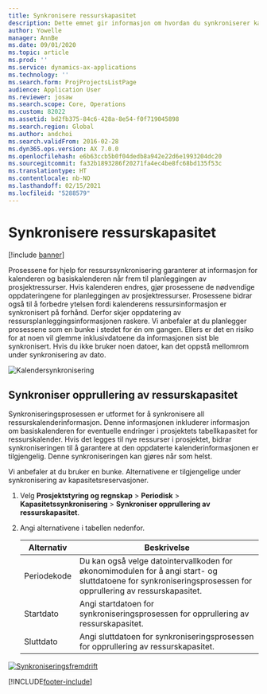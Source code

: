 ```yaml
---
title: Synkronisere ressurskapasitet
description: Dette emnet gir informasjon om hvordan du synkroniserer kapasiteten til en ressurs på tvers av kalendere og prosjekter.
author: Yowelle
manager: AnnBe
ms.date: 09/01/2020
ms.topic: article
ms.prod: ''
ms.service: dynamics-ax-applications
ms.technology: ''
ms.search.form: ProjProjectsListPage
audience: Application User
ms.reviewer: josaw
ms.search.scope: Core, Operations
ms.custom: 82022
ms.assetid: bd2fb375-84c6-428a-8e54-f0f719045898
ms.search.region: Global
ms.author: andchoi
ms.search.validFrom: 2016-02-28
ms.dyn365.ops.version: AX 7.0.0
ms.openlocfilehash: e6b63ccb5b0f04dedb8a942e22d6e1993204dc20
ms.sourcegitcommit: fa32b1893286f20271fa4ec4be8fc68bd135f53c
ms.translationtype: HT
ms.contentlocale: nb-NO
ms.lasthandoff: 02/15/2021
ms.locfileid: "5288579"
---
```

# <a name="synchronize-resource-capacity"></a>Synkronisere ressurskapasitet

[!include [banner](../includes/banner.md)]

Prosessene for hjelp for ressurssynkronisering garanterer at informasjon for kalenderen og basiskalenderen når frem til planleggingen av prosjektressurser. Hvis kalenderen endres, gjør prosessene de nødvendige oppdateringene for planleggingen av prosjektressurser. Prosessene bidrar også til å forbedre ytelsen fordi kalenderens ressursinformasjon er synkronisert på forhånd. Derfor skjer oppdatering av ressursplanleggingsinformasjonen raskere. Vi anbefaler at du planlegger prosessene som en bunke i stedet for én om gangen. Ellers er det en risiko for at noen vil glemme inklusivdatoene da informasjonen sist ble synkronisert. Hvis du ikke bruker noen datoer, kan det oppstå mellomrom under synkronisering av dato.

![Kalendersynkronisering](./media/projectresourcing04-1024x471.jpg)

## <a name="synchronize-resource-capacity-roll-ups"></a>Synkroniser opprullering av ressurskapasitet

Synkroniseringsprosessen er utformet for å synkronisere all ressurskalenderinformasjon. Denne informasjonen inkluderer informasjon om basiskalenderen for eventuelle endringer i prosjektets tabellkapasitet for ressurskalender. Hvis det legges til nye ressurser i prosjektet, bidrar synkroniseringen til å garantere at den oppdaterte kalenderinformasjonen er tilgjengelig. Denne synkroniseringen kan gjøres når som helst.

Vi anbefaler at du bruker en bunke. Alternativene er tilgjengelige under synkronisering av kapasitetsreservasjoner.

1. Velg **Prosjektstyring og regnskap** &gt; **Periodisk** &gt; **Kapasitetssynkronisering** &gt; **Synkroniser opprullering av ressurskapasitet**.
2. Angi alternativene i tabellen nedenfor.

    | Alternativ      | Beskrivelse |
    |-------------|-------------|
    | Periodekode | Du kan også velge datointervallkoden for økonomimodulen for å angi start- og sluttdatoene for synkroniseringsprosessen for opprullering av ressurskapasitet. |
    | Startdato  | Angi startdatoen for synkroniseringsprosessen for opprullering av ressurskapasitet. |
    | Sluttdato    | Angi sluttdatoen for synkroniseringsprosessen for opprullering av ressurskapasitet. |

[![Synkroniseringsfremdrift](./media/projectresourcing09.jpg)](./media/projectresourcing09.jpg)


[!INCLUDE[footer-include](../includes/footer-banner.md)]